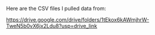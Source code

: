 Here are the CSV files I pulled data from:

https://drive.google.com/drive/folders/1tEkox6kAWmjhrW-TweN5b0vX6jx2Ldu8?usp=drive_link


